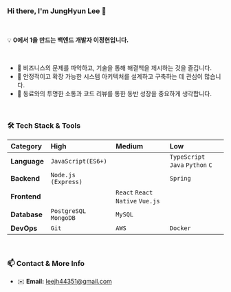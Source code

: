 ### Hi there, I'm JungHyun Lee 👋

<br>

💡 **0에서 1을 만드는 백엔드 개발자 이정현입니다.**

<br>

- 🚀 비즈니스의 문제를 파악하고, 기술을 통해 해결책을 제시하는 것을 즐깁니다.
- 🌱 안정적이고 확장 가능한 시스템 아키텍처를 설계하고 구축하는 데 관심이 많습니다.
- 💬 동료와의 투명한 소통과 코드 리뷰를 통한 동반 성장을 중요하게 생각합니다.

<br>

### 🛠️ Tech Stack & Tools

| Category | High | Medium | Low |
| :--- | :--- | :--- | :--- |
| **Language** | `JavaScript(ES6+)` | | `TypeScript` `Java` `Python` `C` |
| **Backend** | `Node.js (Express)` | | `Spring` |
| **Frontend** | | `React` `React Native` `Vue.js` | |
| **Database** | `PostgreSQL` `MongoDB` | `MySQL` | |
| **DevOps** | `Git` | `AWS` | `Docker` |

<br>

### 📫 Contact & More Info

- ✉️ **Email:** leejh44351@gmail.com
